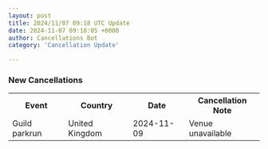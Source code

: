 ```yaml
---
layout: post
title: 2024/11/07 09:18 UTC Update
date: 2024-11-07 09:18:05 +0000
author: Cancellations Bot
category: 'Cancellation Update'

---
```


<h3>New Cancellations</h3>
<div class='hscrollable'>
<table style='width: 100%'>
    <tr>
        <th>Event</th>
        <th>Country</th>
        <th>Date</th>
        <th>Cancellation Note</th>
    </tr>
    <tr>
        <td>Guild parkrun</td>
        <td>United Kingdom</td>
        <td>2024-11-09</td>
        <td>Venue unavailable</td>
    </tr>
</table>
</div>

